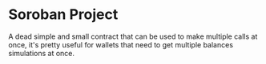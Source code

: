 # Soroban Project

A dead simple and small contract that can be used to make multiple calls at once, it's pretty useful for wallets that need to get multiple balances simulations at once.